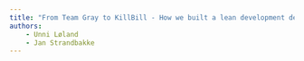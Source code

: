 ```yaml
---
title: "From Team Gray to KillBill - How we built a lean development department"
authors:
    - Unni Løland
    - Jan Strandbakke
---
```

